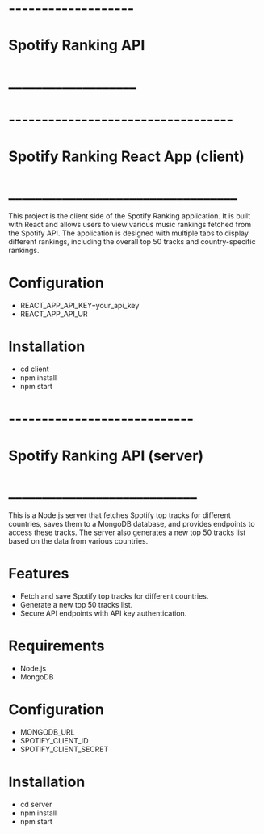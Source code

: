 # ------------------- #
# Spotify Ranking API #
# ___________________ #

# ---------------------------------- #
# Spotify Ranking React App (client) #
# __________________________________ #

This project is the client side of the Spotify Ranking application. It is built with React and allows users to view various music rankings fetched from the Spotify API. The application is designed with multiple tabs to display different rankings, including the overall top 50 tracks and country-specific rankings.

# Configuration
  * REACT_APP_API_KEY=your_api_key
  * REACT_APP_API_UR

# Installation
  * cd client
  * npm install
  * npm start

# ---------------------------- #
# Spotify Ranking API (server) #
# ____________________________ #

This is a Node.js server that fetches Spotify top tracks for different countries, saves them to a MongoDB database, and provides endpoints to access these tracks. The server also generates a new top 50 tracks list based on the data from various countries.

# Features
  * Fetch and save Spotify top tracks for different countries.
  * Generate a new top 50 tracks list.
  * Secure API endpoints with API key authentication.

# Requirements
  * Node.js
  * MongoDB

# Configuration
  * MONGODB_URL
  * SPOTIFY_CLIENT_ID
  * SPOTIFY_CLIENT_SECRET

# Installation
  * cd server
  * npm install
  * npm start
